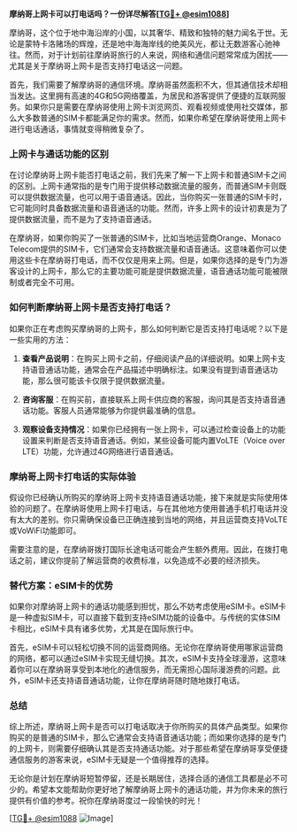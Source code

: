 **摩纳哥上网卡可以打电话吗？一份详尽解答[[TG💪+ @esim1088](https://t.me/s/esim1088)]**

摩纳哥，这个位于地中海沿岸的小国，以其奢华、精致和独特的魅力闻名于世。无论是蒙特卡洛赌场的辉煌，还是地中海海岸线的绝美风光，都让无数游客心驰神往。然而，对于计划前往摩纳哥旅行的人来说，网络和通信问题常常成为困扰——尤其是关于摩纳哥上网卡是否支持打电话这一问题。

首先，我们需要了解摩纳哥的通信环境。摩纳哥虽然面积不大，但其通信技术却相当发达。这里拥有高速的4G和5G网络覆盖，为居民和游客提供了便捷的互联网服务。如果你只是需要在摩纳哥使用上网卡浏览网页、观看视频或使用社交媒体，那么大多数普通的SIM卡都能满足你的需求。然而，如果你希望在摩纳哥使用上网卡进行电话通话，事情就变得稍微复杂了。

### 上网卡与通话功能的区别

在讨论摩纳哥上网卡能否打电话之前，我们先来了解一下上网卡和普通SIM卡之间的区别。上网卡通常指的是专门用于提供移动数据流量的服务，而普通SIM卡则既可以提供数据流量，也可以用于语音通话。因此，当你购买一张普通的SIM卡时，它可能同时具备数据流量和语音通话的功能。然而，许多上网卡的设计初衷是为了提供数据流量，而不是为了支持语音通话。

在摩纳哥，如果你购买了一张普通的SIM卡，比如当地运营商Orange、Monaco Telecom提供的SIM卡，它们通常会支持数据流量和语音通话。这意味着你可以使用这些卡在摩纳哥打电话，而不仅仅是用来上网。但是，如果你选择的是专门为游客设计的上网卡，那么它的主要功能可能是提供数据流量，语音通话功能可能被限制或者完全不可用。

### 如何判断摩纳哥上网卡是否支持打电话？

如果你正在考虑购买摩纳哥的上网卡，那么如何判断它是否支持打电话呢？以下是一些实用的方法：

1. **查看产品说明**：在购买上网卡之前，仔细阅读产品的详细说明。如果上网卡支持语音通话功能，通常会在产品描述中明确标注。如果没有提到语音通话功能，那么很可能该卡仅限于提供数据流量。

2. **咨询客服**：在购买前，直接联系上网卡供应商的客服，询问其是否支持语音通话功能。客服人员通常能够为你提供最准确的信息。

3. **观察设备支持情况**：如果你已经拥有一张上网卡，可以通过检查设备上的功能设置来判断是否支持语音通话。例如，某些设备可能内置VoLTE（Voice over LTE）功能，允许通过4G网络进行语音通话。

### 摩纳哥上网卡打电话的实际体验

假设你已经确认所购买的摩纳哥上网卡支持语音通话功能，接下来就是实际使用体验的问题了。在摩纳哥使用上网卡打电话，与在其他地方使用普通手机打电话并没有太大的差别。你只需确保设备已正确连接到当地的网络，并且运营商支持VoLTE或VoWiFi功能即可。

需要注意的是，在摩纳哥拨打国际长途电话可能会产生额外费用。因此，在拨打电话之前，建议你提前了解运营商的收费标准，以免造成不必要的经济损失。

### 替代方案：eSIM卡的优势

如果你对摩纳哥上网卡的通话功能感到担忧，那么不妨考虑使用eSIM卡。eSIM卡是一种虚拟SIM卡，可以直接下载到支持eSIM功能的设备中。与传统的实体SIM卡相比，eSIM卡具有诸多优势，尤其是在国际旅行中。

首先，eSIM卡可以轻松切换不同的运营商网络。无论你在摩纳哥使用哪家运营商的网络，都可以通过eSIM卡实现无缝切换。其次，eSIM卡支持全球漫游，这意味着你可以在摩纳哥享受到本地化的通信服务，而无需担心国际漫游费的问题。此外，eSIM卡还支持语音通话功能，让你在摩纳哥随时随地拨打电话。

### 总结

综上所述，摩纳哥上网卡是否可以打电话取决于你所购买的具体产品类型。如果你购买的是普通的SIM卡，那么它通常会支持语音通话功能；而如果你选择的是专门的上网卡，则需要仔细确认其是否支持通话功能。对于那些希望在摩纳哥享受便捷通信服务的游客来说，eSIM卡无疑是一个值得推荐的选择。

无论你是计划在摩纳哥短暂停留，还是长期居住，选择合适的通信工具都是必不可少的。希望本文能帮助你更好地了解摩纳哥上网卡的通话功能，并为你未来的旅行提供有价值的参考。祝你在摩纳哥度过一段愉快的时光！

[[TG💪+ @esim1088](https://t.me/s/esim1088) ![Image](https://i.postimg.cc/4NQfJmqS/Snipaste-2025-05-13-00-14-12.png)]